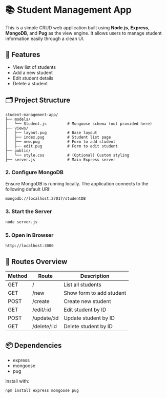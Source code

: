 # 📚 Student Management App

This is a simple CRUD web application built using **Node.js**, **Express**, **MongoDB**, and **Pug** as the view engine. It allows users to manage student information easily through a clean UI.

## 🚀 Features

- View list of students
- Add a new student
- Edit student details
- Delete a student

## 🗂 Project Structure

```
student-management-app/
├── models/
│   └── Student.js         # Mongoose schema (not provided here)
├── views/
│   ├── layout.pug         # Base layout
│   ├── index.pug          # Student list page
│   ├── new.pug            # Form to add student
│   ├── edit.pug           # Form to edit student
├── public/
│   └── style.css          # (Optional) Custom styling
├── server.js              # Main Express server
```



### 2. Configure MongoDB

Ensure MongoDB is running locally. The application connects to the following default URI:

```
mongodb://localhost:27017/studentDB
```

### 3. Start the Server

```bash
node server.js
```

### 5. Open in Browser

```
http://localhost:3000
```

## 🧪 Routes Overview

| Method | Route           | Description                |
|--------|------------------|----------------------------|
| GET    | /                | List all students          |
| GET    | /new             | Show form to add student   |
| POST   | /create          | Create new student         |
| GET    | /edit/:id        | Edit student by ID         |
| POST   | /update/:id      | Update student by ID       |
| GET    | /delete/:id      | Delete student by ID       |

## 📦 Dependencies

- express
- mongoose
- pug

Install with:

```bash
npm install express mongoose pug
```

